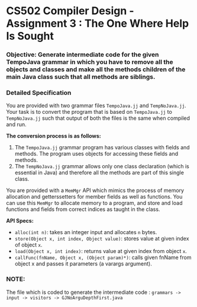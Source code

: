 # CS502 Compiler Design - Assignment 3 : The One Where Help Is Sought
### Objective: Generate intermediate code for the given TempoJava grammar in which you have to remove all the objects and classes and make all the methods children of the main Java class such that all methods are siblings.

### Detailed Specification
You are provided with two grammar files `TempoJava.jj` and `TempNoJava.jj`. Your task is to convert the
program that is based on `TempoJava.jj` to `TempNoJava.jj` such that output of both the files is the same
when compiled and run. 

**The conversion process is as follows:**
1. The `TempoJava.jj` grammar program has various classes with fields and methods. The program uses objects for accessing these fields and methods.
2. The `TempNoJava.jj` grammar allows only one class declaration (which is essential in Java) and therefore all the methods are part of this single class. 

You are provided with a `MemMgr` API which mimics the process of memory allocation and getterssetters for member fields as well as functions. You can use this `MemMgr` to allocate memory to a program,
and store and load functions and fields from correct indices as taught in the class.

  **API Specs:**
  - `alloc(int n)`: takes an integer input and allocates `n` bytes.
  - `store(Object x, int index, Object value)`: stores value at given index of object `x`.
  - `load(Object x, int index)`: returns value at given index from object `x`.
  - `callFunc(fnName, Object x, (Object param)*)`: calls given fnName from object x and passes it parameters (a varargs argument).

### NOTE:
The file which is coded to generate the intermediate code :
`grammars -> input -> visitors -> GJNoArguDepthFirst.java`

